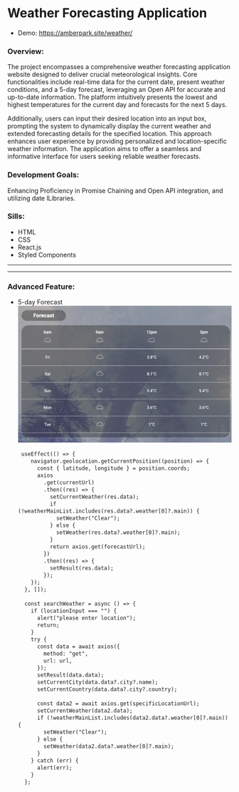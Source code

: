 # Weather Forecasting Application
+ Demo: https://amberpark.site/weather/

  
### **Overview:**
The project encompasses a comprehensive weather forecasting application website designed to deliver crucial meteorological insights. Core functionalities include real-time data for the current date, present weather conditions, and a 5-day forecast, leveraging an Open API for accurate and up-to-date information. The platform intuitively presents the lowest and highest temperatures for the current day and forecasts for the next 5 days.

Additionally, users can input their desired location into an input box, prompting the system to dynamically display the current weather and extended forecasting details for the specified location. This approach enhances user experience by providing personalized and location-specific weather information. The application aims to offer a seamless and informative interface for users seeking reliable weather forecasts.

### **Development Goals:** 
Enhancing Proficiency in Promise Chaining and Open API integration, and utilizing date lLibraries.

### **Sills:** 
+ HTML
+ CSS
+ React.js
+ Styled Components

-------


-------
### **Advanced Feature:** 
+ 5-day Forecast
![forecast](https://github.com/ParkAmber/frontend-portfolio-weather/blob/main/forecast.png)


       useEffect(() => {
          navigator.geolocation.getCurrentPosition((position) => {
            const { latitude, longitude } = position.coords;
            axios
              .get(currentUrl)
              .then((res) => {
                setCurrentWeather(res.data);
                if (!weatherMainList.includes(res.data?.weather[0]?.main)) {
                  setWeather("Clear");
                } else {
                  setWeather(res.data?.weather[0]?.main);
                }
                return axios.get(forecastUrl);
              })
              .then((res) => {
                setResult(res.data);
              });
          });
        }, []);

        const searchWeather = async () => {
          if (locationInput === "") {
            alert("please enter location");
            return;
          }
          try {
            const data = await axios({
              method: "get",
              url: url,
            });
            setResult(data.data);
            setCurrentCity(data.data?.city?.name);
            setCurrentCountry(data.data?.city?.country);
      
            const data2 = await axios.get(specificLocationUrl);
            setCurrentWeather(data2.data);
            if (!weatherMainList.includes(data2.data?.weather[0]?.main)) {
              setWeather("Clear");
            } else {
              setWeather(data2.data?.weather[0]?.main);
            }
          } catch (err) {
            alert(err);
          }
        };
